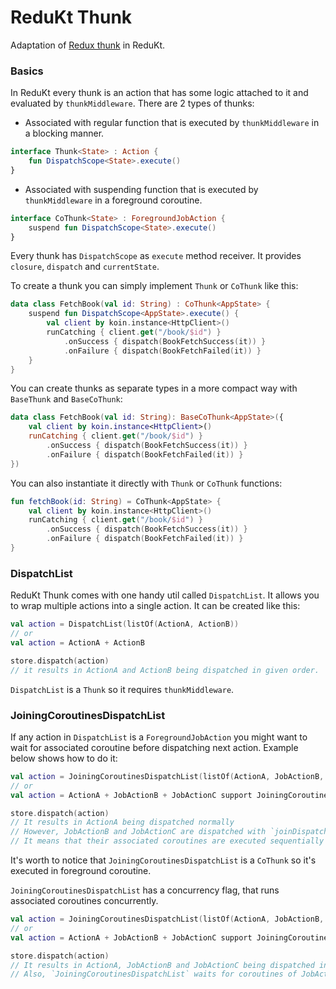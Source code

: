 # ReduKt Thunk

Adaptation of [Redux thunk](https://redux.js.org/usage/writing-logic-thunks) in ReduKt.

### Basics

In ReduKt every thunk is an action that has some logic attached to it and evaluated by `thunkMiddleware`.
There are 2 types of thunks:

* Associated with regular function that is executed by `thunkMiddleware` in a blocking manner.

```kotlin
interface Thunk<State> : Action {
    fun DispatchScope<State>.execute()
}
```

* Associated with suspending function that is executed by `thunkMiddleware` in a foreground coroutine.

```kotlin
interface CoThunk<State> : ForegroundJobAction {
    suspend fun DispatchScope<State>.execute()
}
```

Every thunk has `DispatchScope` as `execute` method receiver. It provides `closure`, `dispatch` and `currentState`.

To create a thunk you can simply implement `Thunk` or `CoThunk` like this:

```kotlin
data class FetchBook(val id: String) : CoThunk<AppState> {
    suspend fun DispatchScope<AppState>.execute() {
        val client by koin.instance<HttpClient>()
        runCatching { client.get("/book/$id") }
            .onSuccess { dispatch(BookFetchSuccess(it)) }
            .onFailure { dispatch(BookFetchFailed(it)) }
    }
}
```
You can create thunks as separate types in a more compact way with `BaseThunk` and `BaseCoThunk`:

```kotlin
data class FetchBook(val id: String): BaseCoThunk<AppState>({
    val client by koin.instance<HttpClient>()
    runCatching { client.get("/book/$id") }
        .onSuccess { dispatch(BookFetchSuccess(it)) }
        .onFailure { dispatch(BookFetchFailed(it)) }
})
```

You can also instantiate it directly with `Thunk` or `CoThunk` functions:

```kotlin
fun fetchBook(id: String) = CoThunk<AppState> {
    val client by koin.instance<HttpClient>()
    runCatching { client.get("/book/$id") }
        .onSuccess { dispatch(BookFetchSuccess(it)) }
        .onFailure { dispatch(BookFetchFailed(it)) }
}
```

### DispatchList

ReduKt Thunk comes with one handy util called `DispatchList`. It allows you to wrap multiple actions into a single
action.
It can be created like this:

```kotlin
val action = DispatchList(listOf(ActionA, ActionB))
// or 
val action = ActionA + ActionB

store.dispatch(action) 
// it results in ActionA and ActionB being dispatched in given order.
```

`DispatchList` is a `Thunk` so it requires `thunkMiddleware`.

### JoiningCoroutinesDispatchList

If any action in `DispatchList` is a `ForegroundJobAction` you might want to wait for associated coroutine before
dispatching next action.
Example below shows how to do it:

```kotlin
val action = JoiningCoroutinesDispatchList(listOf(ActionA, JobActionB, JobActionC))
// or
val action = ActionA + JobActionB + JobActionC support JoiningCoroutines()

store.dispatch(action) 
// It results in ActionA being dispatched normally
// However, JobActionB and JobActionC are dispatched with `joinDispatchJob` in given order.
// It means that their associated coroutines are executed sequentially
```

It's worth to notice that `JoiningCoroutinesDispatchList` is a `CoThunk` so it's executed in foreground coroutine.

`JoiningCoroutinesDispatchList` has a concurrency flag, that runs associated coroutines concurrently.

```kotlin
val action = JoiningCoroutinesDispatchList(listOf(ActionA, JobActionB, JobActionC), concurrent = true)
// or
val action = ActionA + JobActionB + JobActionC support JoiningCoroutines(concurrent = true)

store.dispatch(action)
// It results in ActionA, JobActionB and JobActionC being dispatched in given order.
// Also, `JoiningCoroutinesDispatchList` waits for coroutines of JobActionB and JobActionC to complete.
```
